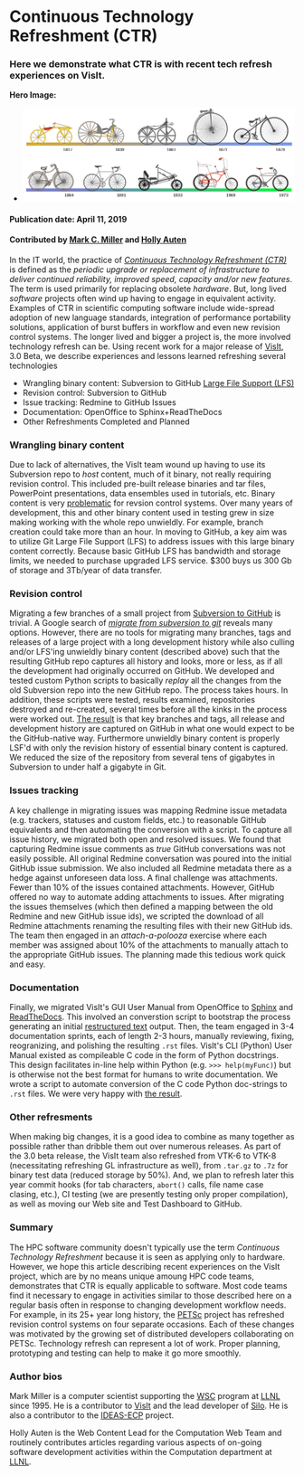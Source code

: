 # Continuous Technology Refreshment (CTR)
### Here we demonstrate what CTR is with recent tech refresh experiences on VisIt.

**Hero Image:**

- <a href='https://raw.githubusercontent.com/betterscientificsoftware/images/blog_svn_gh_migration/Blog_TheGreatMigration_bikes.png'><img src='https://raw.githubusercontent.com/betterscientificsoftware/images/blog_svn_gh_migration/Blog_TheGreatMigration_bikes.png' /></a>

#### Publication date: April 11, 2019

#### Contributed by [Mark C. Miller](https://github.com/markcmiller86) and [Holly Auten](https://github.com/hauten)

In the IT world, the practice of
[*Continuous Technology Refreshment (CTR)*](http://info.alphanumeric.com/blog/benefits-establishing-technology-refresh-cycle)
is defined as the *periodic upgrade or replacement of infrastructure to deliver continued reliability, improved speed,
capacity and/or new features*. The term is used primarily for replacing obsolete *hardware*.
But, long lived *software* projects often wind up having to engage in equivalent activity.
Examples of CTR in scientific computing software include wide-spread adoption of new 
language standards, integration of performance portability solutions, application of burst buffers in
workflow and even new revision control systems. The longer lived and bigger a project is, the more
involved technology refresh can be. Using recent work for a major release of
[VisIt](https://wci.llnl.gov/simulation/computer-codes/visit/), 3.0 Beta,
we describe experiences and lessons learned refreshing several technologies
* Wrangling binary content: Subversion to GitHub [Large File Support (LFS)](https://www.git-tower.com/learn/git/ebook/en/desktop-gui/advanced-topics/git-lfs)
* Revision control: Subversion to GitHub
* Issue tracking: Redmine to GitHub Issues
* Documentation: OpenOffice to Sphinx+ReadTheDocs
* Other Refreshments Completed and Planned

### Wrangling binary content
Due to lack of alternatives, the VisIt team wound up having to use its Subversion repo to *host*
content, much of it binary, not really requiring revision control. This included pre-built release
binaries and tar files, PowerPoint presentations, data ensembles used in tutorials, etc.
Binary content is very [problematic](https://hackernoon.com/what-should-be-in-version-control-d5f16e9a2bf2)
for revsion control systems. Over many years of development, this and other binary content used in testing grew
in size making working with the whole repo unwieldly. For example, branch creation could take more than
an hour. In moving to GitHub, a key aim was to utilize Git Large File Support (LFS) to address issues
with this large binary content correctly. Because basic GitHub LFS has bandwidth and storage limits, we
needed to purchase upgraded LFS service. $300 buys us 300 Gb of storage and 3Tb/year of data transfer.

### Revision control
Migrating a few branches of a small project from [Subversion to GitHub](https://blog.axosoft.com/migrating-git-svn/)
is trivial. A Google search of
[*migrate from subversion to git*](https://www.google.com/search?q=migrate+from+subversion+to+git&oq=migrate+from+subversion+to+git&aqs=chrome..69i57j0l5.2131j0j8&sourceid=chrome&ie=UTF-8)
reveals many options. However, there are no tools for migrating many branches, tags and releases of a large project
with a long development history while also culling and/or LFS'ing unwieldly binary content (described above)
such that the resulting GitHub repo captures all history and looks, more or less, as if all
the development had originally occurred on GitHub. We developed and tested custom Python scripts to basically
*replay* all the changes from the old Subversion repo into the new GitHub repo. The process takes hours.
In addition, these scripts were tested, results examined, repositories destroyed and re-created, several
times before all the kinks in the process were worked out. [The result](https://github.com/visit-dav/visit)
is that key branches and tags, all release
and development history are captured on GitHub in what one would expect to be the GitHub-native way.
Furthermore unwieldly binary content is properly LSF'd with only the revision history of essential binary
content is captured. We reduced the size of the repository from several tens of gigabytes in Subversion to
under half a gigabyte in Git.

### Issues tracking
A key challenge in migrating issues was mapping Redmine issue metadata
(e.g. trackers, statuses and custom fields, etc.) to reasonable GitHub equivalents and then
automating the conversion with a script. To capture all issue history, we migrated both open and resolved issues.
We found that capturing Redmine issue comments as *true* GitHub conversations was not easily possible. All original
Redmine conversation was poured into the initial GitHub issue submission. We also included all Redmine
metadata there as a hedge against unforeseen data loss. A final challenge was attachments. Fewer than 10% of the
issues contained attachments. However, GitHub offered no way to automate adding attachments to issues.
After migrating the issues themselves (which then defined a mapping between the old
Redmine and new GitHub issue ids), we scripted the download of all Redmine attachments renaming
the resulting files with their new GitHub ids. The team then engaged in an *attach-a-polooza* exercise
where each member was assigned about 10% of the attachments to manually attach to the appropriate
GitHub issues. The planning made this tedious work quick and easy.

### Documentation
Finally, we migrated VisIt's GUI User Manual from OpenOffice to
[Sphinx](http://www.sphinx-doc.org/en/master/) and [ReadTheDocs](https://readthedocs.org).
This involved an converstion script to bootstrap the process generating an initial
[restructured text](http://www.sphinx-doc.org/en/master/usage/restructuredtext/basics.html) output. Then, the
team engaged in 3-4 documentation sprints, each of length 2-3 hours, manually reviewing, fixing, reogranizing,
and polishing the resulting `.rst` files. VisIt's CLI (Python) User Manual existed as compileable
C code in the form of Python docstrings. This design facilitates in-line help within Python
(e.g. `>>> help(myFunc)`) but is otherwise not the best format for humans to write documentation. We wrote
a script to automate conversion of the C code Python doc-strings to `.rst` files. We were very happy
with [the result](https://visit-sphinx-github-user-manual.readthedocs.io/en/develop/).

### Other refresments

When making big changes, it is a good idea to combine as many together as possible rather than
dribble them out over numerous releases. As part of the 3.0 beta release, the VisIt team also refreshed
from VTK-6 to VTK-8 (necessitating refreshing GL infrastructure as well), 
from `.tar.gz` to `.7z` for binary test data (reduced storage by 50%). And, we plan to refresh later this
year commit hooks (for tab characters, `abort()` calls, file name case clasing, etc.),
CI testing (we are presently testing only proper compilation), as well as moving our Web site and Test Dashboard
to GitHub.
 
### Summary
The HPC software community doesn't typically use the term *Continuous Technology Refreshment* because it is
seen as applying only to hardware. However, we hope this article describing recent experiences on the VisIt
project, which are by no means unique amoung HPC code teams, demonstrates that CTR is equally applicable to software.
Most code teams find it necessary to engage in activities similar to those described here on a regular basis often
in response to changing development workflow needs.  For example, in its 25+ year long history, the
[PETSc](https://www.mcs.anl.gov/petsc/) project
has refreshed revision control systems on four separate occasions. Each of these changes was motivated by the
growing set of distributed developers collaborating on PETSc. Technology refresh can represent a lot of work.
Proper planning, prototyping and testing can help to make it go more smoothly.

### Author bios

Mark Miller is a computer scientist supporting the [WSC](https://wci.llnl.gov/about-us/weapon-simulation-and-computing)
program at [LLNL](https://www.llnl.gov) since 1995.
He is a contributor to
[VisIt](https://wci.llnl.gov/simulation/computer-codes/visit)
and the lead developer of
[Silo](https://wci.llnl.gov/simulation/computer-codes/silo). He is also a contributor to the
[IDEAS-ECP](https://ideas-productivity.org/ideas-ecp/) project.

Holly Auten is the Web Content Lead for the Computation Web Team and
routinely contributes articles regarding various aspects of on-going software
development activities within the Computation department at [LLNL](https://www.llnl.gov).

<!--
Publish: preview
RSS update: 2019-04-XX
Categories: development
Topics: version control
Tags: bssw-blog-article
Level: 2
Prerequisites: default
Aggregate: none
-->

